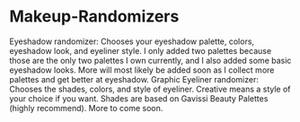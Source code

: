 # Makeup-Randomizers
Eyeshadow randomizer: Chooses your eyeshadow palette, colors, eyeshadow look, and eyeliner style. I only added two palettes because those are the only two palettes I own currently, and I also added some basic eyeshadow looks. More will most likely be added soon as I collect more palettes and get better at eyeshadow.
Graphic Eyeliner randomizer: Chooses the shades, colors, and style of eyeliner. Creative means a style of your choice if you want. Shades are based on Gavissi Beauty Palettes (highly recommend).
More to come soon.
